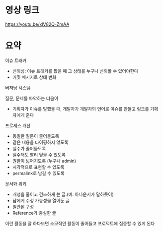 # 영상 링크
https://youtu.be/xlV82Q-ZmAA

# 요약
이슈 트래커
- 신뢰성: 이슈 트래커를 봤을 때 그 상태를 누구나 신뢰할 수 있어야한다
- 커밋 메시지로 상태 변화


버저닝 시스템


질문, 문제를 파악하는 더음이
- 기획자가 이슈를 말했을 때, 개발자가 개발자의 언어로 이슈를 만들고 링크를 기획자에게 준다

프로세스 개선
- 동일한 질문이 줄어들도록
- 같은 내용을 타이핑하지 않도록
- 실수가 줄어들도록
- 실수해도 빨리 덮을 수 있도록
- 권한이 넓어지도록 (누구나 admin)
- 시각적으로 표현할 수 있도록 
- permalink로 남길 수 있도록

문서화 위키
- 개성을 줄이고 건조하게 쓴 글.(예: 아나운서가 말하듯이)
- 남에게 수정 가능성을 열어둔 글
- 일관된 구성
- Reference가 충실한 글

이런 활동을 잘 하다보면 소모적인 활동이 줄어들고 프로덕트에 집중할 수 있게 된다

